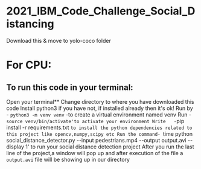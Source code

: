 # 2021_IBM_Code_Challenge_Social_Distancing
Download this & move to yolo-coco folder
# For CPU:
## To run this code in your terminal:
 Open your terminal**
 Change directory to where you have downloaded this code
 Install python3 if you have not, if installed already then it's ok!
Run by  - `python3 -m venv venv` -to create a virtual environment named venv
Run  -`source venv/bin/activate'to activate your environment
Write   -`pip install -r requirements.txt `to install the python dependencies related to this project like opencv,numpy,scipy etc
Run the command- `time python social_distance_detector.py --input pedestrians.mp4 --output output.avi --display 1' to run your social distance detection project
After you run the last line of the project,a window will pop up and after execution of the file a `output.avi` file will be showing up in our directory
